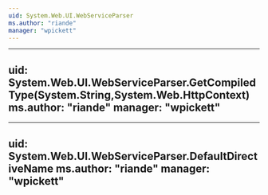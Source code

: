 ```yaml
---
uid: System.Web.UI.WebServiceParser
ms.author: "riande"
manager: "wpickett"
---
```


---
uid: System.Web.UI.WebServiceParser.GetCompiledType(System.String,System.Web.HttpContext)
ms.author: "riande"
manager: "wpickett"
---

---
uid: System.Web.UI.WebServiceParser.DefaultDirectiveName
ms.author: "riande"
manager: "wpickett"
---
